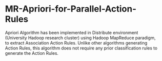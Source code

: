 # MR-Apriori-for-Parallel-Action-Rules
Apriori Algorithm has been implemented in Distribute environment (University Hadoop research cluster) using Hadoop MapReduce paradigm, to extract Association Action Rules. Unlike other algorithms generating Action Rules, this algorithm does not require any prior classification rules to generate the Action Rules.
